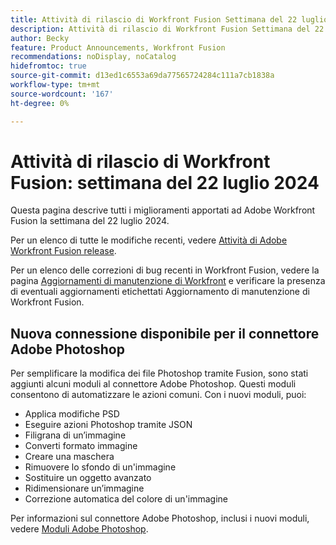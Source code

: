 ```yaml
---
title: Attività di rilascio di Workfront Fusion Settimana del 22 luglio 2024
description: Attività di rilascio di Workfront Fusion Settimana del 22 luglio 2024
author: Becky
feature: Product Announcements, Workfront Fusion
recommendations: noDisplay, noCatalog
hidefromtoc: true
source-git-commit: d13ed1c6553a69da77565724284c111a7cb1838a
workflow-type: tm+mt
source-wordcount: '167'
ht-degree: 0%

---
```


# Attività di rilascio di Workfront Fusion: settimana del 22 luglio 2024

Questa pagina descrive tutti i miglioramenti apportati ad Adobe Workfront Fusion la settimana del 22 luglio 2024.

Per un elenco di tutte le modifiche recenti, vedere [Attività di Adobe Workfront Fusion release](../../../product-announcements/product-releases/fusion-release-activity/fusion-release-activity.md).

Per un elenco delle correzioni di bug recenti in Workfront Fusion, vedere la pagina [Aggiornamenti di manutenzione di Workfront](https://experienceleague.adobe.com/docs/workfront-known-issues/releases/current-updates.html) e verificare la presenza di eventuali aggiornamenti etichettati Aggiornamento di manutenzione di Workfront Fusion.

## Nuova connessione disponibile per il connettore Adobe Photoshop

Per semplificare la modifica dei file Photoshop tramite Fusion, sono stati aggiunti alcuni moduli al connettore Adobe Photoshop. Questi moduli consentono di automatizzare le azioni comuni. Con i nuovi moduli, puoi:

* Applica modifiche PSD
* Eseguire azioni Photoshop tramite JSON
* Filigrana di un’immagine
* Converti formato immagine
* Creare una maschera
* Rimuovere lo sfondo di un&#39;immagine
* Sostituire un oggetto avanzato
* Ridimensionare un’immagine
* Correzione automatica del colore di un&#39;immagine

Per informazioni sul connettore Adobe Photoshop, inclusi i nuovi moduli, vedere [Moduli Adobe Photoshop](/help/quicksilver/workfront-fusion/apps-and-their-modules/adobe-photoshop-modules.md).


